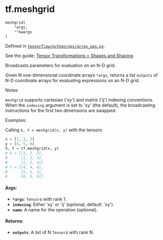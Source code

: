 <div itemscope itemtype="http://developers.google.com/ReferenceObject">
<meta itemprop="name" content="tf.meshgrid" />
</div>

# tf.meshgrid

``` python
meshgrid(
    *args,
    **kwargs
)
```



Defined in [`tensorflow/python/ops/array_ops.py`](https://www.tensorflow.org/code/tensorflow/python/ops/array_ops.py).

See the guide: [Tensor Transformations > Shapes and Shaping](../../../api_guides/python/array_ops.md#Shapes_and_Shaping)

Broadcasts parameters for evaluation on an N-D grid.

Given N one-dimensional coordinate arrays `*args`, returns a list `outputs`
of N-D coordinate arrays for evaluating expressions on an N-D grid.

Notes:

`meshgrid` supports cartesian ('xy') and matrix ('ij') indexing conventions.
When the `indexing` argument is set to 'xy' (the default), the broadcasting
instructions for the first two dimensions are swapped.

Examples:

Calling `X, Y = meshgrid(x, y)` with the tensors

```python
x = [1, 2, 3]
y = [4, 5, 6]
X, Y = tf.meshgrid(x, y)
# X = [[1, 2, 3],
#      [1, 2, 3],
#      [1, 2, 3]]
# Y = [[4, 4, 4],
#      [5, 5, 5],
#      [6, 6, 6]]
```

#### Args:

* <b>`*args`</b>: `Tensor`s with rank 1.
* <b>`indexing`</b>: Either 'xy' or 'ij' (optional, default: 'xy').
* <b>`name`</b>: A name for the operation (optional).


#### Returns:

* <b>`outputs`</b>: A list of N `Tensor`s with rank N.